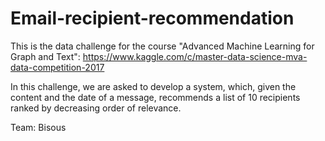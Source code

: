 # Email-recipient-recommendation

This is the data challenge for the course "Advanced Machine Learning for Graph and Text":
https://www.kaggle.com/c/master-data-science-mva-data-competition-2017

In this challenge, we are asked to develop a system, which, given the content and the date of a message, recommends a list of 10 recipients ranked by decreasing order of relevance.

Team: Bisous
